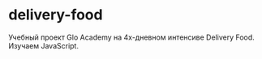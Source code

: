 # delivery-food
Учебный проект Glo Academy на 4х-дневном интенсиве Delivery Food. Изучаем JavaScript.
